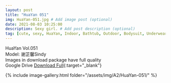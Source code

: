```yaml
---
layout: post
title: "HuaYan 051"
img: HuaYan-051.jpg # Add image post (optional)
date: 2021-08-03 10:25:00
description: Sexy girl. # Add post description (optional)
tag: [cute, sexy, HuaYan, Indoor, Bathtub, Outdoor, Bodysuit, Underwear, Cosplay, Big Tits, Tattoo]
---
```

HuaYan Vol.051  
Model: 谢芷馨Sindy     
Images in download package have full quality                    
Google Drive [Download Full](http://gestyy.com/eoFNIn){:target="_blank"}

{% include image-gallery.html folder="/assets/img/A2/HuaYan-051/" %}
